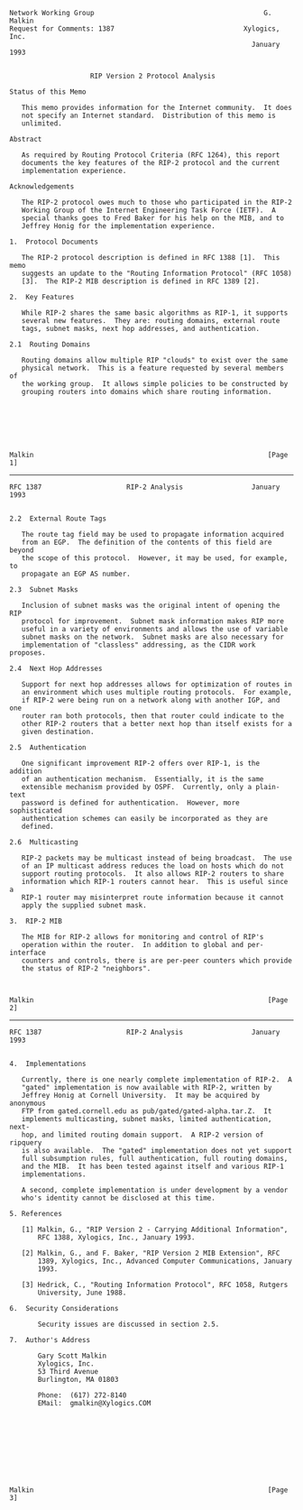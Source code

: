     Network Working Group                                          G. Malkin
    Request for Comments: 1387                                Xylogics, Inc.
                                                                January 1993


                        RIP Version 2 Protocol Analysis

    Status of this Memo

       This memo provides information for the Internet community.  It does
       not specify an Internet standard.  Distribution of this memo is
       unlimited.

    Abstract

       As required by Routing Protocol Criteria (RFC 1264), this report
       documents the key features of the RIP-2 protocol and the current
       implementation experience.

    Acknowledgements

       The RIP-2 protocol owes much to those who participated in the RIP-2
       Working Group of the Internet Engineering Task Force (IETF).  A
       special thanks goes to Fred Baker for his help on the MIB, and to
       Jeffrey Honig for the implementation experience.

    1.  Protocol Documents

       The RIP-2 protocol description is defined in RFC 1388 [1].  This memo
       suggests an update to the "Routing Information Protocol" (RFC 1058)
       [3].  The RIP-2 MIB description is defined in RFC 1389 [2].

    2.  Key Features

       While RIP-2 shares the same basic algorithms as RIP-1, it supports
       several new features.  They are: routing domains, external route
       tags, subnet masks, next hop addresses, and authentication.

    2.1  Routing Domains

       Routing domains allow multiple RIP "clouds" to exist over the same
       physical network.  This is a feature requested by several members of
       the working group.  It allows simple policies to be constructed by
       grouping routers into domains which share routing information.







    Malkin                                                          [Page 1]

------------------------------------------------------------------------

``` newpage
RFC 1387                     RIP-2 Analysis                 January 1993


2.2  External Route Tags

   The route tag field may be used to propagate information acquired
   from an EGP.  The definition of the contents of this field are beyond
   the scope of this protocol.  However, it may be used, for example, to
   propagate an EGP AS number.

2.3  Subnet Masks

   Inclusion of subnet masks was the original intent of opening the RIP
   protocol for improvement.  Subnet mask information makes RIP more
   useful in a variety of environments and allows the use of variable
   subnet masks on the network.  Subnet masks are also necessary for
   implementation of "classless" addressing, as the CIDR work proposes.

2.4  Next Hop Addresses

   Support for next hop addresses allows for optimization of routes in
   an environment which uses multiple routing protocols.  For example,
   if RIP-2 were being run on a network along with another IGP, and one
   router ran both protocols, then that router could indicate to the
   other RIP-2 routers that a better next hop than itself exists for a
   given destination.

2.5  Authentication

   One significant improvement RIP-2 offers over RIP-1, is the addition
   of an authentication mechanism.  Essentially, it is the same
   extensible mechanism provided by OSPF.  Currently, only a plain-text
   password is defined for authentication.  However, more sophisticated
   authentication schemes can easily be incorporated as they are
   defined.

2.6  Multicasting

   RIP-2 packets may be multicast instead of being broadcast.  The use
   of an IP multicast address reduces the load on hosts which do not
   support routing protocols.  It also allows RIP-2 routers to share
   information which RIP-1 routers cannot hear.  This is useful since a
   RIP-1 router may misinterpret route information because it cannot
   apply the supplied subnet mask.

3.  RIP-2 MIB

   The MIB for RIP-2 allows for monitoring and control of RIP's
   operation within the router.  In addition to global and per-interface
   counters and controls, there is are per-peer counters which provide
   the status of RIP-2 "neighbors".



Malkin                                                          [Page 2]
```

------------------------------------------------------------------------

``` newpage
RFC 1387                     RIP-2 Analysis                 January 1993


4.  Implementations

   Currently, there is one nearly complete implementation of RIP-2.  A
   "gated" implementation is now available with RIP-2, written by
   Jeffrey Honig at Cornell University.  It may be acquired by anonymous
   FTP from gated.cornell.edu as pub/gated/gated-alpha.tar.Z.  It
   implements multicasting, subnet masks, limited authentication, next-
   hop, and limited routing domain support.  A RIP-2 version of ripquery
   is also available.  The "gated" implementation does not yet support
   full subsumption rules, full authentication, full routing domains,
   and the MIB.  It has been tested against itself and various RIP-1
   implementations.

   A second, complete implementation is under development by a vendor
   who's identity cannot be disclosed at this time.

5. References

   [1] Malkin, G., "RIP Version 2 - Carrying Additional Information",
       RFC 1388, Xylogics, Inc., January 1993.

   [2] Malkin, G., and F. Baker, "RIP Version 2 MIB Extension", RFC
       1389, Xylogics, Inc., Advanced Computer Communications, January
       1993.

   [3] Hedrick, C., "Routing Information Protocol", RFC 1058, Rutgers
       University, June 1988.

6.  Security Considerations

       Security issues are discussed in section 2.5.

7.  Author's Address

       Gary Scott Malkin
       Xylogics, Inc.
       53 Third Avenue
       Burlington, MA 01803

       Phone:  (617) 272-8140
       EMail:  gmalkin@Xylogics.COM










Malkin                                                          [Page 3]
```
